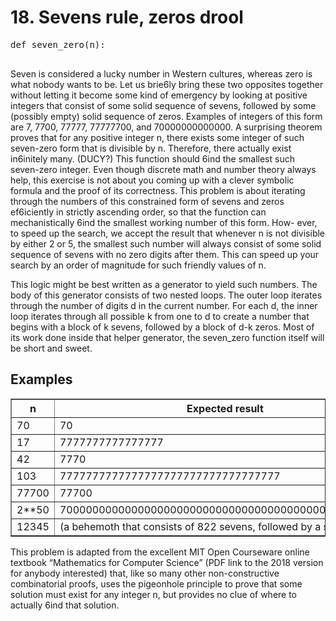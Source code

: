 <body>
    <h1>18. Sevens rule, zeros drool</h1>
    <pre>
def seven_zero(n):
    </pre>
    <p>
        Seven is considered a lucky number in Western cultures, whereas zero is what nobody wants to be. 
        Let us brie6ly bring these two opposites together without letting it become some kind of emergency 
        by looking at positive integers that consist of some solid sequence of sevens, followed by some 
        (possibly empty) solid sequence of zeros. Examples of integers of this form are 7, 7700, 77777, 
        77777700, and 70000000000000. A surprising theorem proves that for any positive integer n, 
        there exists some integer of such seven-zero form that is divisible by n. Therefore, there actually 
        exist in6initely many. (DUCY?) This function should 6ind the smallest such seven-zero integer. 
        Even though discrete math and number theory always help, this exercise is not about you coming up 
        with a clever symbolic formula and the proof of its correctness. This problem is about iterating 
        through the numbers of this constrained form of sevens and zeros ef6iciently in strictly ascending 
        order, so that the function can mechanistically 6ind the smallest working number of this form. How-
        ever, to speed up the search, we accept the result that whenever n is not divisible by either 2 or 5, 
        the smallest such number will always consist of some solid sequence of sevens with no zero digits 
        after them. This can speed up your search by an order of magnitude for such friendly values of n. 
    </p>
    <p>
        This logic might be best written as a generator to yield such numbers. The body of this generator 
        consists of two nested loops. The outer loop iterates through the number of digits d in the current 
        number. For each d, the inner loop iterates through all possible k from one to d to create a number 
        that begins with a block of k sevens, followed by a block of d-k zeros. Most of its work done inside 
        that helper generator, the seven_zero function itself will be short and sweet. 
    </p>
    <h2>Examples</h2>
    <table border="1">
        <thead>
            <tr>
                <th>n</th>
                <th>Expected result</th>
            </tr>
        </thead>
        <tbody>
            <tr>
                <td>70</td>
                <td>70</td>
            </tr>
            <tr>
                <td>17</td>
                <td>7777777777777777</td>
            </tr>
            <tr>
                <td>42</td>
                <td>7770</td>
            </tr>
            <tr>
                <td>103</td>
                <td>7777777777777777777777777777777777</td>
            </tr>
            <tr>
                <td>77700</td>
                <td>77700</td>
            </tr>
            <tr>
                <td>2**50</td>
                <td>700000000000000000000000000000000000000000000000000</td>
            </tr>
            <tr>
                <td>12345</td>
                <td>(a behemoth that consists of 822 sevens, followed by a single zero)</td>
            </tr>
        </tbody>
    </table>
    <p>
        This problem is adapted from the excellent MIT Open Courseware online textbook “Mathematics for 
        Computer Science” (PDF link to the 2018 version for anybody interested) that, like so many other 
        non-constructive combinatorial proofs, uses the pigeonhole principle to prove that some solution 
        must exist for any integer n, but provides no clue of where to actually 6ind that solution. 
    </p>
</body>